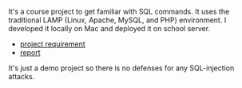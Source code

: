 It's a course project to get familiar with SQL commands.
It uses the traditional LAMP (Linux, Apache, MySQL, and PHP) environment.
I developed it locally on Mac and deployed it on school server.

- [project requirement](https://github.com/jjjj222/hsinfo/blob/master/doc/project.pdf)
- [report](https://github.com/jjjj222/hsinfo/blob/master/doc/report.pdf)

It's just a demo project so there is no defenses for any SQL-injection attacks.
